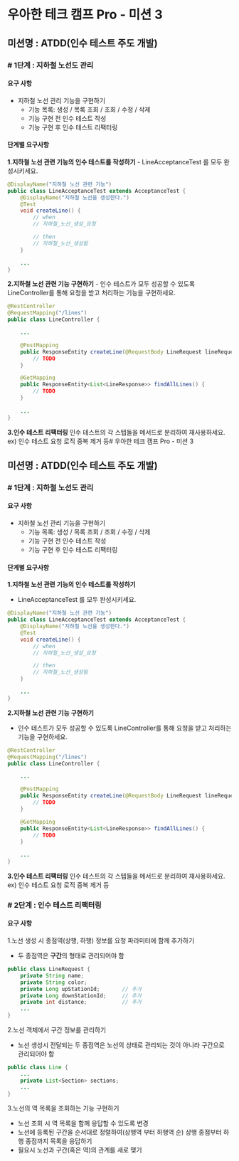 # 우아한 테크 캠프 Pro - 미션 3

## 미션명 : ATDD(인수 테스트 주도 개발)

### # 1단계 : 지하철 노선도 관리

#### 요구 사항

- 지하철 노선 관리 기능을 구현하기
    - 기능 목록: 생성 / 목록 조회 / 조회 / 수정 / 삭제
    - 기능 구현 전 인수 테스트 작성
    - 기능 구현 후 인수 테스트 리팩터링
    
#### 단계별 요구사항 

**1.지하철 노선 관련 기능의 인수 테스트를 작성하기**
    - LineAcceptanceTest 를 모두 완성시키세요.
```java
@DisplayName("지하철 노선 관련 기능")
public class LineAcceptanceTest extends AcceptanceTest {
    @DisplayName("지하철 노선을 생성한다.")
    @Test
    void createLine() {
        // when
        // 지하철_노선_생성_요청

        // then
        // 지하철_노선_생성됨
    }

    ...
}
```


**2.지하철 노선 관련 기능 구현하기**
    - 인수 테스트가 모두 성공할 수 있도록 LineController를 통해 요청을 받고 처리하는 기능을 구현하세요.
```java
@RestController
@RequestMapping("/lines")
public class LineController {

    ...

	@PostMapping
	public ResponseEntity createLine(@RequestBody LineRequest lineRequest) {
		// TODO
	}

	@GetMapping
	public ResponseEntity<List<LineResponse>> findAllLines() {
		// TODO
	}
    
    ...
}
```
**3.인수 테스트 리팩터링**
인수 테스트의 각 스텝들을 메서드로 분리하여 재사용하세요.
ex) 인수 테스트 요청 로직 중복 제거 등# 우아한 테크 캠프 Pro - 미션 3

## 미션명 : ATDD(인수 테스트 주도 개발)

### # 1단계 : 지하철 노선도 관리

#### 요구 사항

- 지하철 노선 관리 기능을 구현하기
    - 기능 목록: 생성 / 목록 조회 / 조회 / 수정 / 삭제
    - 기능 구현 전 인수 테스트 작성
    - 기능 구현 후 인수 테스트 리팩터링

#### 단계별 요구사항

**1.지하철 노선 관련 기능의 인수 테스트를 작성하기**
- LineAcceptanceTest 를 모두 완성시키세요.
```java
@DisplayName("지하철 노선 관련 기능")
public class LineAcceptanceTest extends AcceptanceTest {
    @DisplayName("지하철 노선을 생성한다.")
    @Test
    void createLine() {
        // when
        // 지하철_노선_생성_요청

        // then
        // 지하철_노선_생성됨
    }

    ...
}
```


**2.지하철 노선 관련 기능 구현하기**
- 인수 테스트가 모두 성공할 수 있도록 LineController를 통해 요청을 받고 처리하는 기능을 구현하세요.
```java
@RestController
@RequestMapping("/lines")
public class LineController {

    ...

	@PostMapping
	public ResponseEntity createLine(@RequestBody LineRequest lineRequest) {
		// TODO
	}

	@GetMapping
	public ResponseEntity<List<LineResponse>> findAllLines() {
		// TODO
	}
    
    ...
}
```
**3.인수 테스트 리팩터링**
인수 테스트의 각 스텝들을 메서드로 분리하여 재사용하세요.
ex) 인수 테스트 요청 로직 중복 제거 등


### # 2단계 : 인수 테스트 리팩터링

#### 요구 사항

1.노선 생성 시 종점역(상행, 하행) 정보를 요청 파라미터에 함께 추가하기

- 두 종점역은 **구간**의 형태로 관리되어야 함

```java
public class LineRequest {
    private String name;
    private String color;
    private Long upStationId;       // 추가
    private Long downStationId;     // 추가
    private int distance;           // 추가
    ...
}
```



2.노선 객체에서 구간 정보를 관리하기

- 노선 생성시 전달되는 두 종점역은 노선의 상태로 관리되는 것이 아니라 구간으로 관리되어야 함

```java
public class Line {
    ...
    private List<Section> sections;
    ...
}
```



3.노선의 역 목록을 조회하는 기능 구현하기

- 노선 조회 시 역 목록을 함께 응답할 수 있도록 변경
- 노선에 등록된 구간을 순서대로 정렬하여(상행역 부터 하행역 순) 상행 종점부터 하행 종점까지 목록을 응답하기
- 필요시 노선과 구간(혹은 역)의 관계를 새로 맺기